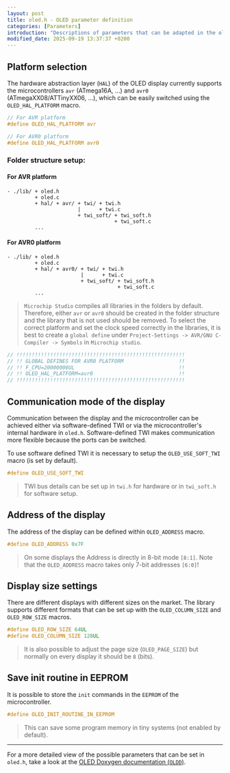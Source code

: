 ```yaml
---
layout: post
title: oled.h - OLED parameter definition
categories: [Parameters]
introduction: "Descriptions of parameters that can be adapted in the oled header"
modified_date: 2025-09-19 13:37:37 +0200
---
```


## Platform selection

The hardware abstraction layer (`HAL`) of the OLED display currently supports the microcontrollers `avr` (ATmega16A, ...) and `avr0` (ATmegaXX08/ATTinyXX06, ...), which can be easily switched using the `OLED_HAL_PLATFORM` macro.
 
```c
// For AVR platform
#define OLED_HAL_PLATFORM avr

// For AVR0 platform
#define OLED_HAL_PLATFORM avr0
```

### Folder structure setup:

#### For AVR platform

```
- ./lib/ + oled.h
         + oled.c
         + hal/ + avr/ + twi/ + twi.h
                       |      + twi.c
                       + twi_soft/ + twi_soft.h
                                   + twi_soft.c
         ...  
```

#### For AVR0 platform

```
- ./lib/ + oled.h
         + oled.c
         + hal/ + avr0/ + twi/ + twi.h
                        |      + twi.c
                        + twi_soft/ + twi_soft.h
                                    + twi_soft.c
         ...  
```

> `Microchip Studio` compiles all libraries in the folders by default. Therefore, either `avr` or `avr0` should be created in the folder structure and the library that is not used should be removed. To select the correct platform and set the clock speed correctly in the libraries, it is best to create a `global define` under `Project-Settings -> AVR/GNU C-Compiler -> Symbols` in `Microchip studio`. 

```c 
// !!!!!!!!!!!!!!!!!!!!!!!!!!!!!!!!!!!!!!!!!!!!!!!!!!!!!!!
// !! GLOBAL DEFINES FOR AVR0 PLATFORM                  !!
// !! F_CPU=20000000UL                                  !!
// !! OLED_HAL_PLATFORM=avr0                            !!
// !!!!!!!!!!!!!!!!!!!!!!!!!!!!!!!!!!!!!!!!!!!!!!!!!!!!!!!
```

## Communication mode of the display

Communication between the display and the microcontroller can be achieved either via software-defined TWI or via the microcontroller's internal hardware in `oled.h`. Software-defined TWI makes communication more flexible because the ports can be switched.

To use software defined TWI it is necessary to setup the `OLED_USE_SOFT_TWI` macro (is set by default).

```c
#define OLED_USE_SOFT_TWI
```

> TWI bus details can be set up in `twi.h` for hardware or in `twi_soft.h` for software setup.

## Address of the display

The address of the display can be defined within `OLED_ADDRESS` macro. 

```c
#define OLED_ADDRESS 0x7F
```

> On some displays the Address is directly in 8-bit mode `[8:1]`. Note that the `OLED_ADDRESS` macro takes only 7-bit addresses `[6:0]`!

## Display size settings

There are different displays with different sizes on the market. The library supports different formats that can be set up with the `OLED_COLUMN_SIZE` and `OLED_ROW_SIZE` macros.

```c
#define OLED_ROW_SIZE 64UL
#define OLED_COLUMN_SIZE 128UL
```

> It is also possible to adjust the page size (`OLED_PAGE_SIZE`) but normally on every display it should be `8` (bits).

## Save init routine in EEPROM

It is possible to store the `init` commands in the `EEPROM` of the microcontroller.

```c
#define OLED_INIT_ROUTINE_IN_EEPROM
```

> This can save some program memory in tiny systems (not enabled by default).

---

For a more detailed view of the possible parameters that can be set in `oled.h`, take a look at the [OLED Doxygen documentation (`OLDD`)](https://0x007e.github.io/oled/doxygen/oled_8h.html).
